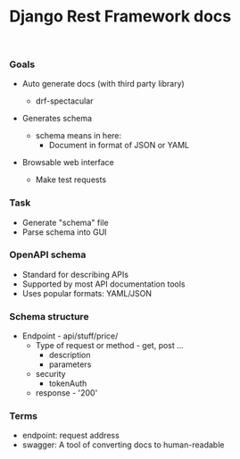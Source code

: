 # Django Rest Framework docs

<br>

### Goals 
* Auto generate docs (with third party library)
  * drf-spectacular

* Generates schema
  * schema means in here:
    * Document in format of JSON or YAML

* Browsable web interface
  * Make test requests


### Task

* Generate "schema" file
* Parse schema into GUI



### OpenAPI schema
* Standard for describing APIs
* Supported by most API documentation tools
* Uses popular formats: YAML/JSON


### Schema structure
* Endpoint - api/stuff/price/
  * Type of request or method - get, post ...
    * description
    * parameters
  * security
    * tokenAuth
  * response - '200'



### Terms
* endpoint: request address
* swagger: A tool of converting docs to human-readable 
